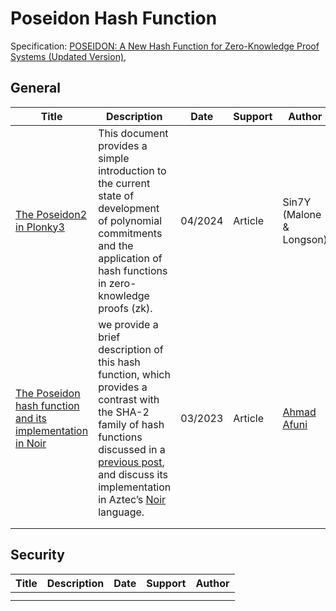 # Poseidon Hash Function

Specification: [POSEIDON: A New Hash Function for Zero-Knowledge Proof Systems (Updated Version)](https://eprint.iacr.org/2019/458.pdf), 

## General

| Title                                                        | Description                                                  | Date    | Support | Author                                |
| ------------------------------------------------------------ | ------------------------------------------------------------ | ------- | ------- | ------------------------------------- |
| [The Poseidon2 in Plonky3](https://hackmd.io/@sin7y/r1VOOG8bR?utm_source=preview-mode&utm_medium=rec) | This document provides a simple introduction to the current state of development of polynomial commitments and the application of hash functions in zero-knowledge proofs (zk). | 04/2024 | Article | Sin7Y (Malone & Longson)              |
| [The Poseidon hash function and its implementation in Noir](https://research.aragon.org/poseidon-noir.html) | we provide a brief description of this hash function, which provides a contrast with the SHA-2 family of hash functions discussed in a [previous post](https://research.aragon.org/sha512-noir.html), and discuss its implementation in Aztec’s [Noir](https://noir-lang.org/) language. | 03/2023 | Article | [Ahmad Afuni](https://github.com/ax0) |
|                                                              |                                                              |         |         |                                       |
|                                                              |                                                              |         |         |                                       |



## Security

| Title | Description | Date | Support | Author |
| ----- | ----------- | ---- | ------- | ------ |
|       |             |      |         |        |
|       |             |      |         |        |